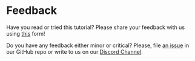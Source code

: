 # Feedback

Have you read or tried this tutorial? Please share your feedback with us using [this](https://forms.gle/4U6Z6hmZhbAtEDK29) form!

Do you have any feedback either minor or critical? Please, file [an issue](https://github.com/dstackai/dstack/issues) in our GitHub repo or write to us on our [Discord Channel](https://discord.com/invite/8xfhEYa).

